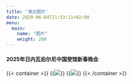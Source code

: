 ```yaml
---
title: '演出图片'
date: 2020-06-04T21:53:11+02:00
menu: 
  main:
    name: "图片"
    weight: 200
---
```


#### 2025年日内瓦伯尔尼中国使馆新春晚会

{{< container >}}
  {{<image src="img/events/2025_group1.jpg" >}}
  {{<image src="img/events/2025_group2.jpg" >}}
{{< /container >}}
